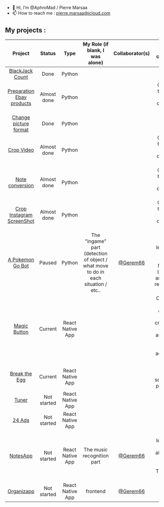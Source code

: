 - 👋 Hi, I’m @AphroMad / Pierre Marsaa
- 📫 How to reach me : pierre.marsaa@icloud.com


## My projects : 

| Project       | Status        | Type      | My Role (if blank, I was alone) | Collaborator(s) | Last comment |
|:-------------:|:-------------:|:---------:|:-------:|:---------------:|:------------:|       
| [BlackJack Count](https://github.com/AphroMad/Blackjack_count "BlackJack")                                      | Done   |  Python   |  |  |     | 
| [Preparation Ebay products](https://github.com/AphroMad/Prepa_photo_produit "Preparation Ebay products")        | Almost done   |  Python   |  |  |  Clean up the code and comment well   | 
| [Change picture format](https://github.com/AphroMad/JPG-to-PNG "Format")                                        | Done   |  Python   |  |  |     | 
| [Crop Video](https://github.com/AphroMad/Croping_video "CropVideo")                                             | Almost done   |  Python   |  |  |  Clean up the code and comment well   | 
| [Note conversion](https://github.com/AphroMad/Piano-Guitar-Ukulele-Conversion "Note conversion ")               | Almost done   |  Python   |  |  | Clean up the code and comment well  | 
| [Crop Instagram ScreenShot](https://github.com/AphroMad/Crop-Instagram "Crop Instagram ScreenShot")             | Almost done   |  Python   |  |  | Clean up the code and comment well  | 
| [A Pokemon Go Bot](https://github.com/AphroMad/PoGo-Adb "PoGo Bot")                                             | Paused   |  Python   | The "ingame" part (detection of object / what move to do in each situation / etc.. | [@Gerem66](https://github.com/Gerem66)  |  Need to learn a bit more about Machine Learning and object recognition  | 
| [Magic Button](https://github.com/AphroMad/MagicButton "Magic Button")                                         | Current   |  React Native App  |  |  |  OK for ios and android, need to create .apk and .ipa and to see how we can put ads on the app  | 
| [Break the Egg](https://github.com/AphroMad/Break-the-Egg "Break the Egg")                                      | Current   |  React Native App   |  |  |  Added ending screen and play again  | 
| [Tuner](https://github.com/AphroMad/Tuner "Click me")                                                           | Not started   |  React Native App   | |   |     | 
| [24 Ads](https://github.com/AphroMad/24Ads "Click me")                                                          | Not started   |  React Native App   |  |  |     |
| [NotesApp](https://github.com/Gerem66/NotesApp "Click me")                                                           | Not started   |  React Native App   | The music recognition part | [@Gerem66](https://github.com/Gerem66) |  Need to learn a bit more about how Fast Fourier Transform work   | 
| [Organizapp](https://github.com/Gerem66/Organizapp "Click me")                                                          | Not started   |  React Native App   | frontend |  [@Gerem66](https://github.com/Gerem66)  |     | 
